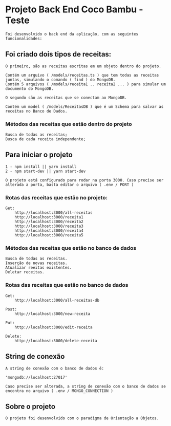 # Projeto Back End Coco Bambu - Teste

    Foi desenvolvido o back end da aplicação, com as seguintes funcionalidades:

## Foi criado dois tipos de receitas:

    O primeiro, são as receitas escritas em um objeto dentro do projeto.

    Contém um arquivo ( /models/receitas.ts ) que tem todas as receitas juntas, simulando o comando ( find ) do MongoDB.
    Contém 5 arquivos ( /models/receita1 .. receita2 ... ) para simular um documento do MongoDB.

    O segundo são as receitas que se conectam ao MongoDB.

    Contém um model ( /models/ReceitasDB ) que é um Schema para salvar as receitas no Banco de Dados.

### Métodos das receitas que estão dentro do projeto
    Busca de todas as receitas;
    Busca de cada receita independente;

## Para iniciar o projeto
    1 - npm install || yarn install
    2 - npm start-dev || yarn start-dev

    O projeto está configurado para rodar na porta 3000. Caso precise ser alterada a porta, basta editar o arquivo ( .env / PORT )

### Rotas das receitas que estão no projeto:

    Get:
        http://localhost:3000/all-receitas 
        http://localhost:3000/receita1
        http://localhost:3000/receita2
        http://localhost:3000/receita3
        http://localhost:3000/receita4
        http://localhost:3000/receita5

### Métodos das receitas que estão no banco de dados

    Busca de todas as receitas.
    Inserção de novas receitas.
    Atualizar reeitas existentes.
    Deletar receitas.

### Rotas das receitas que estão no banco de dados

    Get:
        http://localhost:3000/all-receitas-db

    Post:
        http://localhost:3000/new-receita

    Put:
        http://localhost:3000/edit-receita

    Delete:
        http://localhost:3000/delete-receita

## String de conexão

    A string de conexão com o banco de dados é:

    'mongodb://localhost:27017'

    Caso precise ser alterada, a string de conexão com o banco de dados se encontra no arquivo ( .env / MONGO_CONNECTION )

## Sobre o projeto

    O projeto foi desenvolvido com o paradigma de Orientação a Objetos.